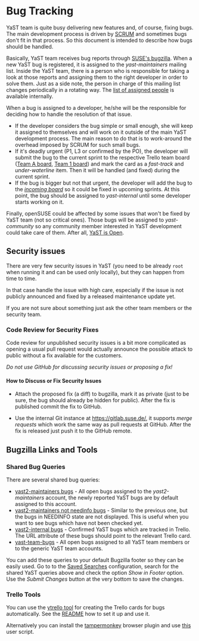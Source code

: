 Bug Tracking
============

YaST team is quite busy delivering new features and, of course, fixing bugs.
The main development process is driven by
[SCRUM](https://www.scrumalliance.org/) and sometimes bugs don't fit in that
process. So this document is intended to describe how bugs should be handled.

Basically, YaST team receives bug reports through [SUSE's
bugzilla](http://bugzilla.suse.com). When a new YaST bug is registered, it is
assigned to the *yast-maintainers* mailing list. Inside the YaST team, there is
a person who is responsible for taking a look at those reports and assigning
them to the right developer in order to solve them. Just as a side note, the
person in charge of this mailing list changes periodically in a rotating way.
The [list of assigned people](https://wiki.microfocus.net/index.php/YaST/yast2-maintainers_Round_Robin)
is available internally.

When a bug is assigned to a developer, he/she will be the responsible for deciding
how to handle the resolution of that issue.

* If the developer considers the bug simple or small enough, she will keep it
  assigned to themselves and will work on it outside of the main YaST development
  process. The main reason to do that is to work-around the overhead imposed by
  SCRUM for such small bugs.
* If it's deadly urgent (P1, L3 or confirmed by the PO), the developer will submit
  the bug to the current sprint to the respective Trello team board
  ([Team A board](https://trello.com/b/kEAc7bFf),
  [Team 1 board](https://trello.com/b/tM5tFlxs)) and mark the card as a *fast-track*
  and *under-waterline* item. Then it will be handled (and fixed) during the current sprint.
* If the bug is bigger but not that urgent, the developer will add the bug to
  the [*incoming board*](https://trello.com/b/aICWq7sT) so it could be fixed in
  upcoming sprints. At this point, the bug should be assigned to *yast-internal*
  until some developer starts working on it.

Finally, openSUSE could be affected by some issues that won't be fixed by YaST
team (not so critical ones). Those bugs will be assigned to *yast-community*
so any community member interested in YaST development could take care of them.
After all, [YaST is Open](http://yastgithubio.readthedocs.org/en/latest/yast_is_open/).

## Security issues

There are very few security issues in YaST (you need to be already `root` when
running it and can be used only locally), but they can happen from time to time.

In that case handle the issue with high care, especially if the issue is not publicly
announced and fixed by a released maintenance update yet.

If you are not sure about something just ask the other team members or the security team.

### Code Review for Security Fixes

Code review for unpublished security issues is a bit more complicated as opening
a usual pull request would actually announce the possible attack to public without
a fix available for the customers.

*Do not use GitHub for discussing security issues or proposing a fix!*

#### How to Discuss or Fix Security Issues

- Attach the proposed fix (a diff) to bugzilla, mark it as private (just to be sure,
  the bug should already be hidden for public). After the fix is published
  commit the fix to GitHub.

- Use the internal Git instance at https://gitlab.suse.de/, it supports
  *merge requests* which work the same way as pull requests at GitHub. After the
  fix is released just push it to the GitHub remote.


## Bugzilla Links and Tools

### Shared Bug Queries

There are several shared bug queries:

- [yast2-maintainers bugs](https://bugzilla.suse.com/buglist.cgi?cmdtype=dorem&remaction=run&namedcmd=yast2-maintainers%20bugs&sharer_id=6053) -
  All open bugs assigned to the *yast2-maintainers* account, the newly reported YaST
  bugs are by default assigned to this account.
- [yast2-maintainers not needinfo bugs](https://bugzilla.suse.com/buglist.cgi?cmdtype=dorem&remaction=run&namedcmd=yast2-maintainers%20not%20needinfo%20bugs&sharer_id=6053) -
  Similar to the previous one, but the bugs in NEEDINFO state are not displayed.
  This is useful when you want to see bugs which have not been checked yet.
- [yast2-internal bugs](https://bugzilla.suse.com/buglist.cgi?cmdtype=dorem&remaction=run&namedcmd=yast2-internal%20bugs&sharer_id=6053) -
  Confirmed YaST bugs which are tracked in Trello. The URL attribute of these
  bugs should point to the relevant Trello card.
- [yast-team-bugs](https://bugzilla.suse.com/buglist.cgi?cmdtype=dorem&remaction=run&namedcmd=yast-team-bugs&sharer_id=6053) -
  All open bugs assigned to all YaST team members or to the generic YaST team
  accounts.

You can add these queries to your default Bugzilla footer so they can be easily used.
Go to to the [Saved Searches](https://bugzilla.suse.com/userprefs.cgi?tab=saved-searches)
configuration, search for the shared YaST queries above and check the option
*Show in Footer* option. Use the *Submit Changes* button at the very bottom to
save the changes.


### Trello Tools

You can use the [ytrello tool](https://github.com/mvidner/ytrello) for creating
the Trello cards for bugs automatically. See the [README](
https://github.com/mvidner/ytrello/blob/master/README.md) how to set it up and use it.

Alternatively you can install the [tampermonkey](https://tampermonkey.net/)
browser plugin and use [this](https://github.com/lslezak/monkey_scripts#trello-integration)
user script.
